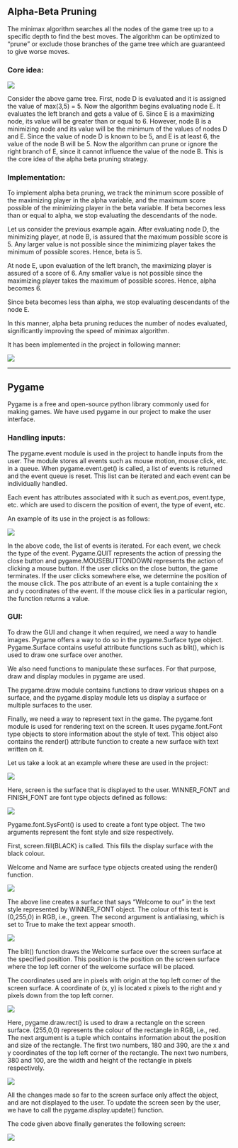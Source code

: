 ## Alpha-Beta Pruning

The minimax algorithm searches all the nodes of the game tree up to a
specific depth to find the best moves. The algorithm can be optimized to
“prune” or exclude those branches of the game tree which are guaranteed
to give worse moves.


### Core idea:

![](Images/AB_pruning.png)

Consider the above game tree. First, node D is evaluated and it is
assigned the value of max(3,5) = 5. Now the algorithm begins evaluating
node E. It evaluates the left branch and gets a value of 6. Since E is a
maximizing node, its value will be greater than or equal to 6. However,
node B is a minimizing node and its value will be the minimum of the
values of nodes D and E. Since the value of node D is known to be 5, and
E is at least 6, the value of the node B will be 5. Now the algorithm
can prune or ignore the right branch of E, since it cannot influence the
value of the node B. This is the core idea of the alpha beta pruning
strategy.

### Implementation:

To implement alpha beta pruning, we track the minimum score possible of
the maximizing player in the alpha variable, and the maximum score
possible of the minimizing player in the beta variable. If beta becomes
less than or equal to alpha, we stop evaluating the descendants of the
node.

Let us consider the previous example again. After evaluating node D, the
minimizing player, at node B, is assured that the maximum possible score
is 5. Any larger value is not possible since the minimizing player takes
the minimum of possible scores. Hence, beta is 5.

At node E, upon evaluation of the left branch, the maximizing player is
assured of a score of 6. Any smaller value is not possible since the
maximizing player takes the maximum of possible scores. Hence, alpha
becomes 6.

Since beta becomes less than alpha, we stop evaluating descendants of
the node E.

In this manner, alpha beta pruning reduces the number of nodes
evaluated, significantly improving the speed of minimax algorithm.

It has been implemented in the project in following manner:

![](Images/AB_implementation.png)

---

## Pygame

Pygame is a free and open-source python library commonly used for making
games. We have used pygame in our project to make the user interface.

### Handling inputs:

The pygame.event module is used in the project to handle inputs from the
user. The module stores all events such as mouse motion, mouse click,
etc. in a queue. When pygame.event.get() is called, a list of events is
returned and the event queue is reset. This list can be iterated and
each event can be individually handled.

Each event has attributes associated with it such as event.pos,
event.type, etc. which are used to discern the position of event, the
type of event, etc.

An example of its use in the project is as follows:

![](Images/pgevent.png)

In the above code, the list of events is iterated. For each event, we
check the type of the event. Pygame.QUIT represents the action of
pressing the close button and pygame.MOUSEBUTTONDOWN represents the
action of clicking a mouse button. If the user clicks on the close
button, the game terminates. If the user clicks somewhere else, we
determine the position of the mouse click. The pos attribute of an event
is a tuple containing the x and y coordinates of the event. If the mouse
click lies in a particular region, the function returns a value.

### GUI:

To draw the GUI and change it when required, we need a way to handle
images. Pygame offers a way to do so in the pygame.Surface type object.
Pygame.Surface contains useful attribute functions such as blit(), which
is used to draw one surface over another.

We also need functions to manipulate these surfaces. For that purpose,
draw and display modules in pygame are used.

The pygame.draw module contains functions to draw various shapes on a
surface, and the pygame.display module lets us display a surface or
multiple surfaces to the user.

Finally, we need a way to represent text in the game. The pygame.font
module is used for rendering text on the screen. It uses
pygame.font.Font type objects to store information about the style of
text. This object also contains the render() attribute function to
create a new surface with text written on it.

Let us take a look at an example where these are used in the project:

![](Images/pgGUI.png)

Here, screen is the surface that is displayed to the user. WINNER\_FONT
and FINISH\_FONT are font type objects defined as follows:

![](Images/Fonts.png)

Pygame.font.SysFont() is used to create a font type object. The two
arguments represent the font style and size respectively.

First, screen.fill(BLACK) is called. This fills the display surface with
the black colour.

Welcome and Name are surface type objects created using the render()
function.

![](Images/Welcome.png)

The above line creates a surface that says “Welcome to our” in the text
style represented by WINNER\_FONT object. The colour of this text is
(0,255,0) in RGB, i.e., green. The second argument is antialiasing,
which is set to True to make the text appear smooth.

![](Images/blit.png)

The blit() function draws the Welcome surface over the screen surface at
the specified position. This position is the position on the screen
surface where the top left corner of the welcome surface will be placed.

The coordinates used are in pixels with origin at the top left corner of
the screen surface. A coordinate of (x, y) is located x pixels to the
right and y pixels down from the top left corner.

![](Images/rect.png)

Here, pygame.draw.rect() is used to draw a rectangle on the screen
surface. (255,0,0) represents the colour of the rectangle in RGB, i.e.,
red. The next argument is a tuple which contains information about the
position and size of the rectangle. The first two numbers, 180 and 390,
are the x and y coordinates of the top left corner of the rectangle. The
next two numbers, 380 and 100, are the width and height of the rectangle
in pixels respectively.

![](Images/update.png)

All the changes made so far to the screen surface only affect the
object, and are not displayed to the user. To update the screen seen by
the user, we have to call the pygame.display.update() function.

The code given above finally generates the following screen:

![](Images/main.png)
